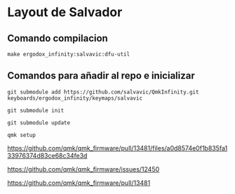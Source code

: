 # Layout de Salvador

## Comando compilacion
`make ergodox_infinity:salvavic:dfu-util`

## Comandos para añadir al repo e inicializar
`git submodule add https://github.com/salvavic/QmkInfinity.git keyboards/ergodox_infinity/keymaps/salvavic`

`git submodule init`

`git submodule update`

`qmk setup`

https://github.com/qmk/qmk_firmware/pull/13481/files/a0d8574e0f1b835fa133976374d83ce68c34fe3d

https://github.com/qmk/qmk_firmware/issues/12450

https://github.com/qmk/qmk_firmware/pull/13481

